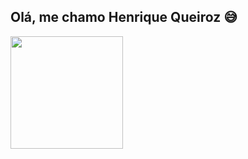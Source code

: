 ## Olá, me chamo Henrique Queiroz 😅

<div>
  <a href="https://github.com/henriquequeiroz18">
  <img height="180em" src="https://github-readme-stats.vercel.app/api?username=henriquequeiroz18&show_icons=true&theme=dark&include_all_commits=true&count_private=true"/>
</div>

